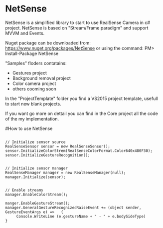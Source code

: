 # NetSense


NetSense is a simplified library to start to use RealSense Camera in c# project.
NetSense is based on "Stream/Frame paradigm" and support MVVM and Events.

Nuget package can be downloaded from: https://www.nuget.org/packages/NetSense
or using the command:  PM> Install-Package NetSense

"Samples" floders contatains:
  * Gestures project
  * Background removal project
  * Color camera project
  * others cooming soon

In the "ProjectTemplate" folder you find a VS2015 project template, usefull to start new blank projects.

If you want go more on dettail you can find in the Core project all the code of the my implementation.


#How to use NetSense

<pre><code>
// Initialize sensor source
RealSenseSensor sensor = new RealSenseSensor();
sensor.InitializeColorStrem(RealSenseColorFormat.Color640x480F30);
sensor.InitializeGestureRecognition();


// Initialize sensor manager
RealSenseManager manager = new RealSenseManager(null);
manager.Initialize(sensor);


// Enable streams
manager.EnableColorStream();

manger.EnableGestureStream();
manager.GeneralGestureRecognizedRaiseEvent += (object sender, GestureEventArgs e) =>   {
     Console.WriteLine (e.gestureName + " - " + e.bodySideType)
}

</code></pre>
